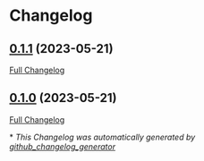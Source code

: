 # Changelog

## [0.1.1](https://github.com/agrrh/tg-sender/tree/0.1.1) (2023-05-21)

[Full Changelog](https://github.com/agrrh/tg-sender/compare/0.1.0...0.1.1)

## [0.1.0](https://github.com/agrrh/tg-sender/tree/0.1.0) (2023-05-21)

[Full Changelog](https://github.com/agrrh/tg-sender/compare/a0b3362aa501ade65ba84ae372c2e28e39bc754e...0.1.0)



\* *This Changelog was automatically generated by [github_changelog_generator](https://github.com/github-changelog-generator/github-changelog-generator)*
